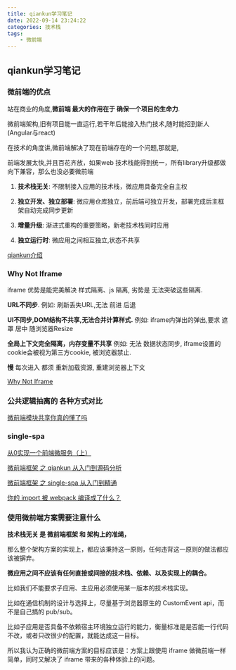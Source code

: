 ```yaml
---
title: qiankun学习笔记
date: 2022-09-14 23:24:22
categories: 技术栈
tags: 
    - 微前端
---
```


## qiankun学习笔记

### 微前端的优点

站在商业的角度,__微前端 最大的作用在于 确保一个项目的生命力__.

微前端架构,旧有项目能一直运行,若干年后能接入热门技术,随时能招到新人(Angular与react)

在技术的角度讲,微前端解决了现在前端存在的一个问题,那就是,

前端发展太快,并且百花齐放，如果web 技术栈能得到统一，所有library升级都做向下兼容，那么也没必要微前端

1. __技术栈无关__: 不限制接入应用的技术栈，微应用具备完全自主权

2. __独立开发、独立部署__: 微应用仓库独立，前后端可独立开发，部署完成后主框架自动完成同步更新

3. __增量升级__: 渐进式重构的重要策略，新老技术栈同时应用

4. __独立运行时__: 微应用之间相互独立,状态不共享

[qiankun介绍](https://qiankun.umijs.org/zh/guide)

### Why Not Iframe

iframe 优势是能完美解决 样式隔离、js 隔离, 劣势是 无法突破这些隔离.

__URL不同步__. 例如: 刷新丢失URL,无法 前进 后退

__UI不同步,DOM结构不共享,无法合并计算样式.__ 例如: iframe内弹出的弹出,要求 遮罩 居中 随浏览器Resize

__全局上下文完全隔离，内存变量不共享__ 例如: 无法 数据状态同步, iframe设置的cookie会被视为第三方cookie, 被浏览器禁止.

__慢__ 每次进入 都须 重新加载资源, 重建浏览器上下文

[Why Not Iframe](https://www.yuque.com/kuitos/gky7yw/gesexv)


### 公共逻辑抽离的 各种方式对比

[微前端模块共享你真的懂了吗](https://juejin.cn/post/6984682096291741704)


### single-spa



[从0实现一个前端微服务（上）](https://juejin.cn/post/6844904046822686733)

[微前端框架 之 qiankun 从入门到源码分析](https://juejin.cn/post/6885211340999229454)

[微前端框架 之 single-spa 从入门到精通](https://juejin.cn/post/6862661545592111111)

[你的 import 被 webpack 编译成了什么？](https://juejin.cn/post/6859569958742196237)


### 使用微前端方案需要注意什么

__技术栈无关 是 微前端框架 和 架构上的准绳，__

那么整个架构方案的实现上，都应该秉持这一原则，任何违背这一原则的做法都应该被摒弃。

__微应用之间不应该有任何直接或间接的技术栈、依赖、以及实现上的耦合。__

比如我们不能要求子应用、主应用必须使用某一版本的技术栈实现。

比如在通信机制的设计与选择上，尽量基于浏览器原生的 CustomEvent api，而不是自己搞的 pub/sub。

比如子应用是否具备不依赖宿主环境独立运行的能力，衡量标准是是否能一行代码不改，或者只改很少的配置，就能达成这一目标。

所以我认为正确的微前端方案的目标应该是：方案上跟使用 iframe 做微前端一样简单，同时又解决了 iframe 带来的各种体验上的问题。
